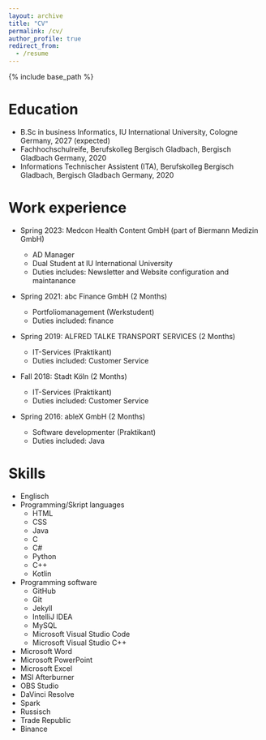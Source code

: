 ```yaml
---
layout: archive
title: "CV"
permalink: /cv/
author_profile: true
redirect_from:
  - /resume
---
```


{% include base_path %}

Education
======
* B.Sc in business Informatics, IU International University, Cologne Germany, 2027 (expected)
* Fachhochschulreife, Berufskolleg Bergisch Gladbach, Bergisch Gladbach Germany, 2020
* Informations Technischer Assistent (ITA), Berufskolleg Bergisch Gladbach, Bergisch Gladbach Germany, 2020

Work experience
======
* Spring 2023: Medcon Health Content GmbH (part of Biermann Medizin GmbH)
  * AD Manager
  * Dual Student at IU International University
  * Duties includes: Newsletter and Website configuration and maintanance

* Spring 2021: abc Finance GmbH (2 Months)
  * Portfoliomanagement (Werkstudent)
  * Duties included: finance

* Spring 2019: ALFRED TALKE TRANSPORT SERVICES (2 Months)
  * IT-Services (Praktikant)
  * Duties included: Customer Service

* Fall 2018: Stadt Köln (2 Months)
  * IT-Services (Praktikant)
  * Duties included: Customer Service

* Spring 2016: ableX GmbH (2 Months)
  * Software developmenter (Praktikant)
  * Duties included: Java
  
Skills
======
* Englisch
* Programming/Skript languages
  * HTML
  * CSS
  * Java
  * C
  * C#
  * Python
  * C++
  * Kotlin
* Programming software
  * GitHub
  * Git
  * Jekyll
  * IntelliJ IDEA
  * MySQL
  * Microsoft Visual Studio Code
  * Microsoft Visual Studio C++
* Microsoft Word
* Microsoft PowerPoint
* Microsoft Excel
* MSI Afterburner
* OBS Studio
* DaVinci Resolve
* Spark
* Russisch
* Trade Republic
* Binance

 <!-- Publications
 ======
   <ul>{% for post in site.publications reversed %}
     {% include archive-single-cv.html %}
   {% endfor %}</ul>
  
Talks
======
  <ul>{% for post in site.talks reversed %}
    {% include archive-single-talk-cv.html  %}
  {% endfor %}</ul>
  
Teaching
======
  <ul>{% for post in site.teaching reversed %}
    {% include archive-single-cv.html %}
  {% endfor %}</ul>
  
Service and leadership
======
* Currently signed in to 43 different slack teams -->
